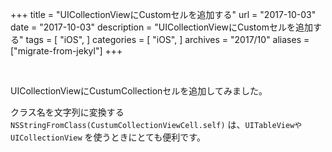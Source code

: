 +++
title = "UICollectionViewにCustomセルを追加する"
url = "2017-10-03"
date = "2017-10-03"
description = "UICollectionViewにCustomセルを追加する"
tags = [
    "iOS",
]
categories = [
    "iOS",
]
archives = "2017/10"
aliases = ["migrate-from-jekyl"]
+++

<br>

UICollectionViewにCustumCollectionセルを追加してみました。  

クラス名を文字列に変換する `NSStringFromClass(CustumCollectionViewCell.self)` は、`UITableViewやUICollectionView` を使うときにとても便利です。


<script src="https://gist.github.com/O-Junpei/4c7bf79f0fc1221708eca1fef26ba5e9.js"></script>
